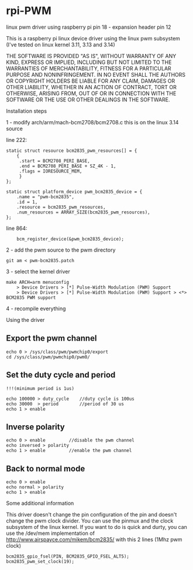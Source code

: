 rpi-PWM
=======

linux pwm driver using raspberry pi pin 18 - expansion header pin 12

This is a raspberry pi linux device driver using the linux pwm subsystem
(I've tested on linux kernel 3.11, 3.13 and 3.14)

THE SOFTWARE IS PROVIDED "AS IS", WITHOUT WARRANTY OF ANY KIND, 
EXPRESS OR IMPLIED, INCLUDING BUT NOT LIMITED TO THE WARRANTIES 
OF MERCHANTABILITY, FITNESS FOR A PARTICULAR PURPOSE AND NONINFRINGEMENT.
IN NO EVENT SHALL THE AUTHORS OR COPYRIGHT HOLDERS BE LIABLE FOR ANY CLAIM,
DAMAGES OR OTHER LIABILITY, WHETHER IN AN ACTION OF CONTRACT, TORT OR 
OTHERWISE, ARISING FROM, OUT OF OR IN CONNECTION WITH THE SOFTWARE OR 
THE USE OR OTHER DEALINGS IN THE SOFTWARE.

Installation steps

1 - modify arch/arm/mach-bcm2708/bcm2708.c
this is on the linux 3.14 source

line 222:

	static struct resource bcm2835_pwm_resources[] = {
		{
		 .start = BCM2708_PERI_BASE,
		 .end = BCM2708_PERI_BASE + SZ_4K - 1,
		 .flags = IORESOURCE_MEM,
		 }
	};

	static struct platform_device pwm_bcm2835_device = {
		.name = "pwm-bcm2835",
		.id = 1,
		.resource = bcm2835_pwm_resources,
		.num_resources = ARRAY_SIZE(bcm2835_pwm_resources),
	};

line 864:

        bcm_register_device(&pwm_bcm2835_device);


2 - add the pwm source to the pwm directory
	
	git am < pwm-bcm2835.patch

3 - select the kernel driver
	
	make ARCH=arm menuconfig
		> Device Drivers > [*] Pulse-Width Modulation (PWM) Support
		> Device Drivers > [*] Pulse-Width Modulation (PWM) Support > <*> BCM2835 PWM support 

4 - recompile everything

Using the driver

## Export the pwm channel
	echo 0 > /sys/class/pwm/pwmchip0/export			
	cd /sys/class/pwm/pwmchip0/pwm0/

## Set the duty cycle and period 

	!!!(minimum period is 1us)

	echo 100000 > duty_cycle	//duty cycle is 100us
	echo 30000  > period		//period of 30 us
	echo 1 > enable

## Inverse polarity

	echo 0 > enable			//disable the pwm channel
	echo inversed > polarity
	echo 1 > enable			//enable the pwm channel

## Back to normal mode

	echo 0 > enable
	echo normal > polarity
	echo 1 > enable

Some additional information

This driver doesn't change the pin configuration of the pin and 
doesn't change the pwm clock divider. You can use the pinmux and the 
clock subsystem of the linux kernel. If you want to do is quick and durty,
you can use the /dev/mem implementation of http://www.airspayce.com/mikem/bcm2835/
with this 2 lines (1Mhz pwm clock) 

	bcm2835_gpio_fsel(PIN, BCM2835_GPIO_FSEL_ALT5);
	bcm2835_pwm_set_clock(19);		
